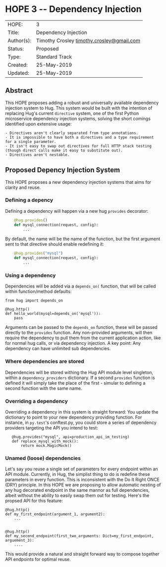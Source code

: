 # HOPE 3 -- Dependency Injection

|             |                                             |
| ------------| ------------------------------------------- |
| HOPE:       | 3                                           |
| Title:      | Dependency Injection                        |
| Author(s):  | Timothy Crosley <timothy.crosley@gmail.com> |
| Status:     | Proposed                                    |
| Type:       | Standard Track                              |
| Created:    | 25-May-2019                                 |
| Updated:    | 25-May-2019                                 |

## Abstract

This HOPE proposes adding a robust and universally available dependency injection system to Hug.
This system would be built with the intention of replacing Hug's current `directive` system, one of the first Python microservice dependency injection systems, solving the short comings identified upon extensive usage:

    - Directives aren't clearly separated from type annotations.
    - It is impossible to have both a directives and a type requirement for a single parameter.
    - It isn't easy to swap out directives for full HTTP stack testing (though direct calls make it easy to substitute out).
    - Directives aren't nestable.

## Proposed Depency Injection System

This HOPE proposes a new dependency injection systems that aims for clarity and reuse.

### Defining a depency

Defining a dependency will happen via a new hug `provides` decorator:

```python
    @hug.provides()
    def mysql_connection(request, config):
        ...
```

By default, the name will be the name of the function, but the first argument sent to that directive should enable redefining it:

```python
    @hug.provides("mysql")
    def mysql_connection(request, config):
        ...
```

### Using a dependency

Dependencies will be added via a `depends_on(` function, that will be called within function/method defaults:

```
from hug import depends_on

@hug.http()
def hello_world(mysql=depends_on('mysql')):
    pass
```

Arguments can be passed to the `depends_on` function, these will be passed directly to the `provides` function. Any non-provided arguments, will then require the dependency to pull them from the current application action, like for normal hug calls, or via dependency injection. A key point: Any dependency can have unlimited sub dependencies.

### Where dependencies are stored

Dependencies will be stored withing the Hug API module level singleton, within a `dependency_providers` dictionary. If a second `provides` function is defined it will simply take the place of the first - simular to defining a second function with the same name.

### Overriding a dependency

Overriding a dependency in this system is straight forward: You update the dictionary to point to your new dependency providing function. For instance, in `py.test`'s conftest.py, you could store a series of dependency providers targeting the API you intend to test:

```
   @hug.provides("mysql", api=production_api_im_testing)
   def replace_mysql_with_mock():
       return mock.MagicMock()
```

### Unamed (loose) dependencies

Let's say you reuse a single set of parameters for every endpoint within an API module. Currently, in Hug, the simplist thing to do is redefine these parameters in every function. This is inconsistent with the Do It Right ONCE (DRY) principle. In this HOPE we are proposing to allow automatic nesting of any hug decorated endpoint in the same mannor as full dependencies, albeit without the ability to easily swap them out for testing. Here's the propsed API for this feature:

```
@hug.http()
def my_first_endpoint(argument_1, argument2):
    ...


@hug.http()
def my_second_endpoint(first_two_arguments: Dict=my_first_endpoint, arguement_3):
    ....
```

This would provide a natural and straight forward way to compose together API endpoints for optimal reuse.
